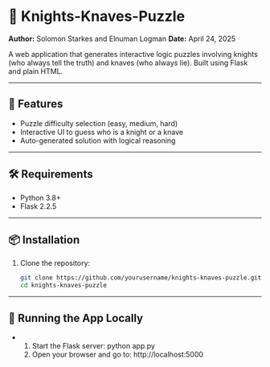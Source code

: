 # 🧩 Knights-Knaves-Puzzle

**Author:** Solomon Starkes and Elnuman Logman
**Date:** April 24, 2025

A web application that generates interactive logic puzzles involving knights (who always tell the truth) and knaves (who always lie). Built using Flask and plain HTML.

---

## 🧠 Features

- Puzzle difficulty selection (easy, medium, hard)
- Interactive UI to guess who is a knight or a knave
- Auto-generated solution with logical reasoning

---

## 🛠️ Requirements

- Python 3.8+
- Flask 2.2.5

---

## 📦 Installation

1. Clone the repository:
   ```bash
   git clone https://github.com/yourusername/knights-knaves-puzzle.git
   cd knights-knaves-puzzle

---

## 🚀 Running the App Locally

- 1. Start the Flask server:
     python app.py
  3. Open your browser and go to:
     http://localhost:5000
